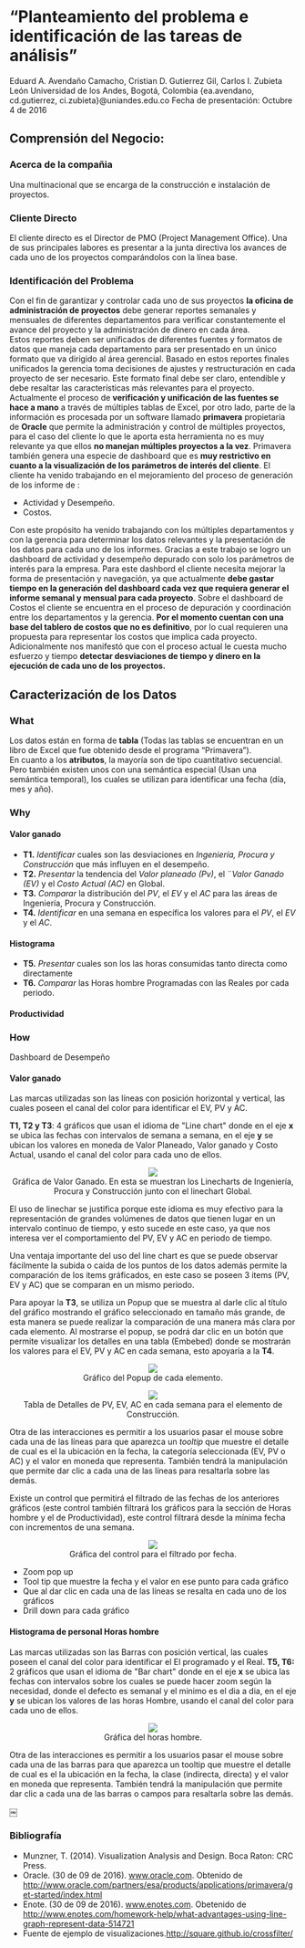 # “Planteamiento del problema e identificación de las tareas de análisis” 
 
Eduard A. Avendaño Camacho, Cristian D. Gutierrez Gil, Carlos I. Zubieta León 
Universidad de los Andes, Bogotá, Colombia 
{ea.avendano, cd.gutierrez, ci.zubieta}@uniandes.edu.co 
Fecha de presentación: Octubre 4 de 2016 
  
## Comprensión del Negocio:  
 
### Acerca de la compañia
 
Una multinacional que se encarga de la construcción e instalación de proyectos. 

### Cliente Directo 
 
El cliente directo es el Director de PMO (Project Management Office).  Una de sus principales labores es presentar a la junta directiva los avances de cada uno de los proyectos comparándolos con la línea base. 
 
### Identificación del Problema 
 
Con el fin de garantizar y controlar cada uno de sus proyectos **la oficina de administración de proyectos** debe generar reportes semanales y mensuales de diferentes departamentos para verificar constantemente el avance del proyecto y la administración de dinero en cada área.  
Estos reportes deben ser unificados de diferentes fuentes y formatos de datos que maneja cada departamento para ser presentado en un único formato que va dirigido al área gerencial. Basado en estos reportes finales unificados la gerencia toma decisiones de ajustes y restructuración en cada proyecto de ser necesario. Este formato final debe ser claro, entendible y debe resaltar las características más relevantes para el proyecto.  
Actualmente el proceso de **verificación y unificación de las fuentes se hace a mano** a través de múltiples tablas de Excel, por otro lado, parte de la información es procesada por un software llamado **primavera** propietaria de **Oracle** que permite la administración y control de múltiples proyectos, para el caso del cliente lo que le aporta esta herramienta no es muy relevante ya que ellos **no manejan múltiples proyectos a la vez**. Primavera también genera una especie de dashboard que es **muy restrictivo en cuanto a la visualización de los parámetros de interés del cliente**. 
El cliente ha venido trabajando en el mejoramiento del proceso de generación de los informe de : 
- Actividad y Desempeño. 
- Costos. 
 
Con este propósito ha venido trabajando con los múltiples departamentos y con la gerencia para determinar los datos relevantes y la presentación de los datos para cada uno de los informes. Gracias a este trabajo se logro un dashboard de actividad y desempeño depurado con solo los parámetros de interés para la empresa. Para este dashbord el cliente necesita mejorar la forma de presentación y navegación, ya que actualmente **debe gastar tiempo en la generación del dashboard cada vez que requiera generar el informe semanal y mensual para cada proyecto**. 
Sobre el dashboard de Costos el cliente se encuentra en el proceso de depuración y coordinación entre los departamentos y la gerencia. **Por el momento cuentan con una base del tablero de costos  que no es definitivo**, por lo cual requieren una propuesta para representar los costos que implica cada proyecto. 
Adicionalmente nos manifestó que con el proceso actual le cuesta mucho esfuerzo y tiempo **detectar desviaciones de tiempo y dinero en la ejecución de cada uno de los proyectos.** 
 
## Caracterización de los Datos 
### What 
Los datos están en forma de **tabla** (Todas las tablas se encuentran en un libro de Excel que fue obtenido desde el programa “Primavera”).  
En cuanto a los **atributos**, la mayoría son de tipo cuantitativo secuencial.  Pero también existen unos con una semántica especial (Usan una semántica temporal), los cuales se utilizan para identificar una fecha (día, mes y año). 
 
### Why 
 
#### Valor ganado 
- **T1.** *Identificar* cuales son las desviaciones en *Ingeniería, Procura y Construcción* que más influyen en el desempeño. 
- **T2.** *Presentar* la tendencia del *Valor planeado (Pv)*, el ¨*Valor Ganado (EV)* y el *Costo Actual (AC)* en Global. 
- **T3.** *Comparar* la distribución del *PV*, el *EV* y el *AC* para las áreas de Ingeniería, Procura y Construcción. 
- **T4.** *Identificar* en una semana en específica los valores para el *PV*, el *EV* y el *AC*. 
 
#### Histograma 
- **T5.** *Presentar* cuales son los las horas consumidas tanto directa como directamente 
- **T6.** *Comparar* las Horas hombre Programadas con las Reales por cada periodo. 
 
#### Productividad 
 
### How 
  
Dashboard de Desempeño 
 
#### Valor ganado 
 
Las marcas utilizadas son las líneas con posición horizontal y vertical, las cuales poseen el canal del color para identificar el EV, PV y AC. 
 
**T1, T2 y T3**:  4 gráficos que usan el idioma de "Line chart" donde en el eje **x** se ubica las fechas con intervalos de semana a semana, en el eje **y** se ubican los valores en moneda de Valor Planeado, Valor ganado y Costo Actual, usando el canal del color para cada uno de ellos.  

<p align="center"> 
<img src="https://cloud.githubusercontent.com/assets/13947710/19095498/86aa1b54-8a5b-11e6-97cd-985011271fbf.png">  
<br>
Gráfica de Valor Ganado.  En esta se muestran los Linecharts de Ingeniería, Procura y Construcción junto con el linechart Global. 
</p>
El uso de linechar se justifica porque este idioma es muy efectivo para la representación de grandes volúmenes de datos que tienen lugar en un intervalo continuo de tiempo, y esto sucede en este caso, ya que nos interesa ver el comportamiento del PV, EV y AC en periodo de tiempo. 

Una ventaja importante del uso del line chart es que se puede observar fácilmente la subida o caída de los puntos de los datos además permite la comparación de los items gráficados, en este caso se poseen 3 items (PV, EV y AC) que se comparan en un mismo periodo.
 
Para apoyar la **T3**, se utiliza un Popup que se muestra al darle clic al título del gráfico mostrando el gráfico seleccionado en tamaño más grande, de esta manera se puede realizar la comparación de una manera más clara por cada elemento.  Al mostrarse el popup, se podrá dar clic en un botón que permite visualizar los detalles en una tabla (Embebed) donde se mostrarán los valores para el EV, PV y AC en cada semana, esto apoyaría a la **T4**. 

<p align="center"> 
<img src="https://cloud.githubusercontent.com/assets/13947710/19095513/9b7ffea4-8a5b-11e6-9e2a-bceedc65db79.png">  
<br>
Gráfico del Popup de cada elemento.</p>
<p align="center"> 
<img src="https://cloud.githubusercontent.com/assets/13947710/19095525/af22ae52-8a5b-11e6-94c9-9ad35d03939e.png">  
<br>
Tabla de Detalles de PV, EV, AC en cada semana para el elemento de Construcción.</p>
 
Otra de las interacciones es permitir a los usuarios pasar el mouse sobre cada una de las líneas para que aparezca un *tooltip* que muestre el detalle de cual es el la ubicación en la fecha, la categoría seleccionada (EV, PV o AC) y el valor en moneda que representa.  También tendrá la manipulación que permite dar clic a cada una de las líneas para resaltarla sobre las demás. 
 
Existe un control que permitirá el filtrado de las fechas de los anteriores gráficos (este control también filtrará los gráficos para la sección de Horas hombre y el de Productividad), este control filtrará desde la mínima fecha con incrementos de una semana. 

<p align="center"> 
<img src="https://cloud.githubusercontent.com/assets/13947710/19095536/c495a42e-8a5b-11e6-8c5c-d5bc7bf576d5.png">  
<br>
Gráfica del control para el filtrado por fecha.</p>
 
- Zoom pop up 
- Tool tip que muestre la fecha y el valor en ese punto para cada gráfico 
- Que al dar clic en cada una de las líneas se resalta en cada uno de los gráficos 
- Drill down para cada gráfico 
  
#### Histograma de personal Horas hombre 
Las marcas utilizadas son las Barras con posición vertical, las cuales poseen el canal del color para identificar el El programado y el Real.
**T5, T6:**  2 gráficos que usan el idioma de "Bar chart" donde en el eje **x** se ubica las fechas con intervalos sobre los cuales se puede hacer zoom según la necesidad, donde el defecto es semanal y el minimo es el dia a dia, en el eje **y** se ubican los valores de las horas Hombre, usando el canal del color para cada uno de ellos.  

<p align="center"> 
<img src="https://cloud.githubusercontent.com/assets/1551324/19095319/b0e9cd66-8a5a-11e6-92c8-d566773f7770.png">  
<br>
Gráfica del horas hombre.</p>

Otra de las interacciones es permitir a los usuarios pasar el mouse sobre cada una de las barras para que aparezca un tooltip que muestre el detalle de cual es el la ubicación en la fecha, la clase (indirecta, directa) y el valor en moneda que representa.  También tendrá la manipulación que permite dar clic a cada una de las barras o campos para resaltarla sobre las demás. 
 
 
 
￼ 
### Bibliografía 
- Munzner, T. (2014). Visualization Analysis and Design. Boca Raton: CRC Press. 
- Oracle. (30 de 09 de 2016). www.oracle.com. Obtenido de http://www.oracle.com/partners/esa/products/applications/primavera/get-started/index.html 
- Enote. (30 de 09 de 2016). www.enotes.com.  Obetenido de http://www.enotes.com/homework-help/what-advantages-using-line-graph-represent-data-514721
- Fuente de ejemplo de visualizaciones.http://square.github.io/crossfilter/

